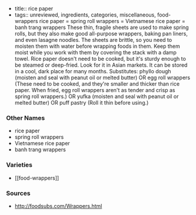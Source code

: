 - title:: rice paper
- tags:: unreviewed, ingredients, categories, miscellaneous, food-wrappers
rice paper = spring roll wrappers = Vietnamese rice paper = banh trang wrappers These thin, fragile sheets are used to make spring rolls, but they also make good all-purpose wrappers, baking pan liners, and even lasagne noodles. The sheets are brittle, so you need to moisten them with water before wrapping foods in them. Keep them moist while you work with them by covering the stack with a damp towel. Rice paper doesn't need to be cooked, but it's sturdy enough to be steamed or deep-fried. Look for it in Asian markets. It can be stored in a cool, dark place for many months. Substitutes: phyllo dough (moisten and seal with peanut oil or melted butter) OR egg roll wrappers (These need to be cooked, and they're smaller and thicker than rice paper. When fried, egg roll wrappers aren't as tender and crisp as spring roll wrappers.) OR yufka (moisten and seal with peanut oil or melted butter) OR puff pastry (Roll it thin before using.)

### Other Names

* rice paper
* spring roll wrappers
* Vietnamese rice paper
* banh trang wrappers

### Varieties

* [[food-wrappers]]

### Sources
* http://foodsubs.com/Wrappers.html
